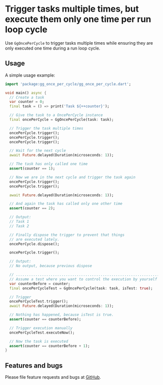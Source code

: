 # Trigger tasks multiple times, but execute them only one time per run loop cycle

Use `GgOncePerCycle` to trigger tasks multiple times while ensuring they are
only executed one time during a run loop cycle.

## Usage

A simple usage example:

```dart
import 'package:gg_once_per_cycle/gg_once_per_cycle.dart';

void main() async {
  // Create a task
  var counter = 0;
  final task = () => print('Task ${++counter}');

  // Give the task to a OncePerCycle instance
  final oncePerCycle = GgOncePerCycle(task: task);

  // Trigger the task multiple times
  oncePerCycle.trigger();
  oncePerCycle.trigger();
  oncePerCycle.trigger();

  // Wait for the next cycle
  await Future.delayed(Duration(microseconds: 1));

  // The task has only called one time
  assert(counter == 1);

  // Now we are in the next cycle and trigger the task again
  oncePerCycle.trigger();
  oncePerCycle.trigger();

  await Future.delayed(Duration(microseconds: 1));

  // And again the task has called only one other time
  assert(counter == 2);

  // Output:
  // Task 1
  // Task 2

  // Finally dispose the trigger to prevent that things
  // are executed lately.
  oncePerCycle.dispose();

  oncePerCycle.trigger();

  // Output:
  // No output, because previous dispose

  // ..................................................................
  // Assume a test where you want to control the execution by yourself
  var counterBefore = counter;
  final oncePerCycleTest = GgOncePerCycle(task: task, isTest: true);

  // Trigger
  oncePerCycleTest.trigger();
  await Future.delayed(Duration(microseconds: 1));

  // Nothing has happened, because isTest is true.
  assert(counter == counterBefore);

  // Trigger execution manually
  oncePerCycleTest.executeNow();

  // Now the task is executed
  assert(counter == counterBefore + 1);
}
```

## Features and bugs

Please file feature requests and bugs at [GitHub][tracker].

[tracker]: https://github.com/gatzsche/gg_once_per_cycle
